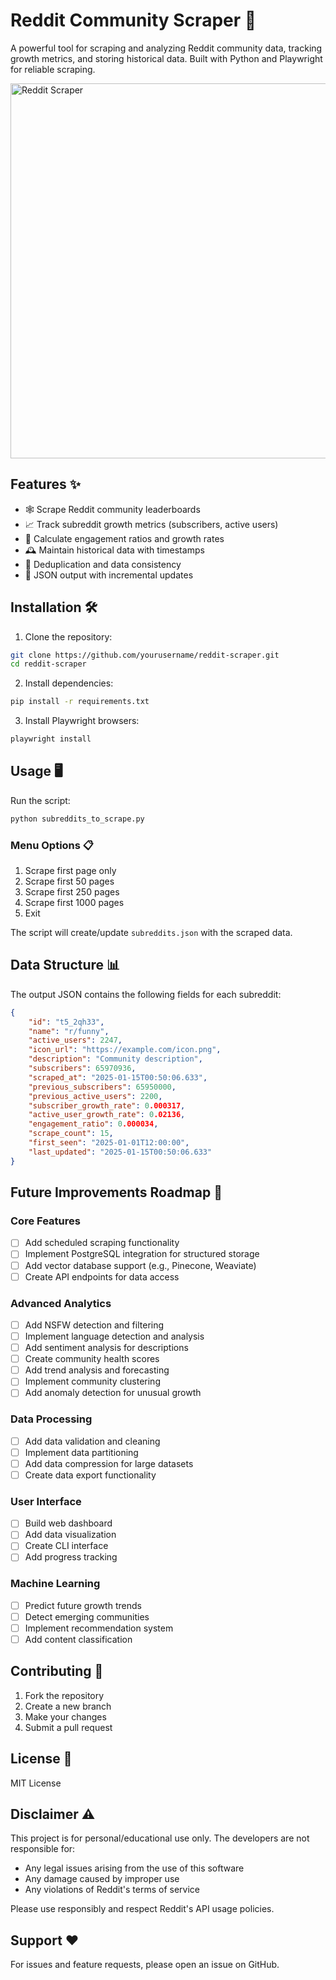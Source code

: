 # Reddit Community Scraper 🚀

A powerful tool for scraping and analyzing Reddit community data, tracking growth metrics, and storing historical data. Built with Python and Playwright for reliable scraping.

<img src="https://i.imgur.com/0FkPqsS.png" alt="Reddit Scraper" width="600">

## Features ✨

- 🕸️ Scrape Reddit community leaderboards
- 📈 Track subreddit growth metrics (subscribers, active users)
- 🧮 Calculate engagement ratios and growth rates
- 🕰️ Maintain historical data with timestamps
- 🔄 Deduplication and data consistency
- 📁 JSON output with incremental updates

## Installation 🛠️

1. Clone the repository:
```bash
git clone https://github.com/yourusername/reddit-scraper.git
cd reddit-scraper
```

2. Install dependencies:
```bash
pip install -r requirements.txt
```

3. Install Playwright browsers:
```bash
playwright install
```

## Usage 🖥️

Run the script:
```bash
python subreddits_to_scrape.py
```

### Menu Options 📋

1. Scrape first page only
2. Scrape first 50 pages
3. Scrape first 250 pages
4. Scrape first 1000 pages
5. Exit

The script will create/update `subreddits.json` with the scraped data.

## Data Structure 📊

The output JSON contains the following fields for each subreddit:

```json
{
    "id": "t5_2qh33",
    "name": "r/funny",
    "active_users": 2247,
    "icon_url": "https://example.com/icon.png",
    "description": "Community description",
    "subscribers": 65970936,
    "scraped_at": "2025-01-15T00:50:06.633",
    "previous_subscribers": 65950000,
    "previous_active_users": 2200,
    "subscriber_growth_rate": 0.000317,
    "active_user_growth_rate": 0.02136,
    "engagement_ratio": 0.000034,
    "scrape_count": 15,
    "first_seen": "2025-01-01T12:00:00",
    "last_updated": "2025-01-15T00:50:06.633"
}
```

## Future Improvements Roadmap 🚧

### Core Features
- [ ] Add scheduled scraping functionality
- [ ] Implement PostgreSQL integration for structured storage
- [ ] Add vector database support (e.g., Pinecone, Weaviate)
- [ ] Create API endpoints for data access

### Advanced Analytics
- [ ] Add NSFW detection and filtering
- [ ] Implement language detection and analysis
- [ ] Add sentiment analysis for descriptions
- [ ] Create community health scores
- [ ] Add trend analysis and forecasting
- [ ] Implement community clustering
- [ ] Add anomaly detection for unusual growth

### Data Processing
- [ ] Add data validation and cleaning
- [ ] Implement data partitioning
- [ ] Add data compression for large datasets
- [ ] Create data export functionality

### User Interface
- [ ] Build web dashboard
- [ ] Add data visualization
- [ ] Create CLI interface
- [ ] Add progress tracking

### Machine Learning
- [ ] Predict future growth trends
- [ ] Detect emerging communities
- [ ] Implement recommendation system
- [ ] Add content classification

## Contributing 🤝

1. Fork the repository
2. Create a new branch
3. Make your changes
4. Submit a pull request

## License 📄

MIT License

## Disclaimer ⚠️

This project is for personal/educational use only. The developers are not responsible for:
- Any legal issues arising from the use of this software
- Any damage caused by improper use
- Any violations of Reddit's terms of service

Please use responsibly and respect Reddit's API usage policies.

## Support ❤️

For issues and feature requests, please open an issue on GitHub.
